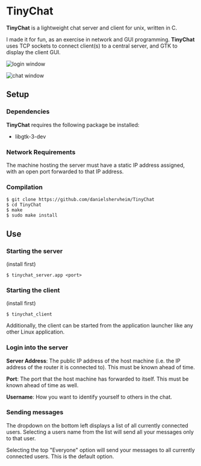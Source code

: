 # TinyChat

**TinyChat** is a lightweight chat server and client for unix, written in C.

I made it for fun, as an exercise in network and GUI programming. **TinyChat** uses TCP sockets to connect client(s) to a central server, and GTK to display the client GUI.

![login window](https://i.imgur.com/AmB7iDZ.png)

![chat window](https://i.imgur.com/pJ1zfeE.png)

## Setup

### Dependencies

**TinyChat** requires the following package be installed:

- libgtk-3-dev

### Network Requirements

The machine hosting the server must have a static IP address assigned, with an open port forwarded to that IP address.

### Compilation

```
$ git clone https://github.com/danielshervheim/TinyChat
$ cd TinyChat
$ make
$ sudo make install
```

## Use

### Starting the server

(install first)

```
$ tinychat_server.app <port>
```

### Starting the client

(install first)

```
$ tinychat_client
```

Additionally, the client can be started from the application launcher like any other Linux application.

### Login into the server

**Server Address**: The public IP address of the host machine (i.e. the IP address of the router it is connected to). This must be known ahead of time.

**Port**: The port that the host machine has forwarded to itself. This must be known ahead of time as well.

**Username**: How you want to identify yourself to others in the chat.

### Sending messages

The dropdown on the bottom left displays a list of all currently connected users. Selecting a users name from the list will send all your messages only to that user.

Selecting the top "Everyone" option will send your messages to all currently connected users. This is the default option.
